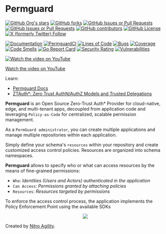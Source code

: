# Permguard

[![GitHub Org's stars](https://img.shields.io/github/stars/permguard)](https://github.com/permguard/permguard/stargazers)
[![GitHub forks](https://img.shields.io/github/forks/permguard/permguard)](https://github.com/permguard/permguard/network/members)
[![GitHub Issues or Pull Requests](https://img.shields.io/github/issues/permguard/permguard)](https://github.com/permguard/permguard/issues)
[![GitHub Issues or Pull Requests](https://img.shields.io/github/issues-pr/permguard/permguard)](https://github.com/permguard/permguard/pulls)
[![GitHub contributors](https://img.shields.io/github/contributors/permguard/permguard)](https://github.com/permguard/permguard/graphs/contributors)
[![GitHub License](https://img.shields.io/github/license/permguard/permguard)](https://github.com/permguard/permguard?tab=Apache-2.0-1-ov-file#readme)
[![X (formerly Twitter) Follow](https://img.shields.io/twitter/follow/permguard)](https://x.com/intent/follow?original_referer=https%3A%2F%2Fdeveloper.x.com%2F&ref_src=twsrc%5Etfw%7Ctwcamp%5Ebuttonembed%7Ctwterm%5Efollow%7Ctwgr%5ETwitterDev&screen_name=Permguard)

[![Documentation](https://img.shields.io/website?label=Docs&url=https%3A%2F%2Fwww.permguard.com%2F)](https://www.permguard.com/)
[![PermguardCI](https://github.com/permguard/permguard/actions/workflows/permguard-ci.yml/badge.svg)](https://github.com/permguard/permguard/actions/workflows/permguard-ci.yml)
[![Lines of Code](https://sonarcloud.io/api/project_badges/measure?project=permguard_permguard&metric=ncloc)](https://sonarcloud.io/summary/new_code?id=permguard_permguard)
[![Bugs](https://sonarcloud.io/api/project_badges/measure?project=permguard_permguard&metric=bugs)](https://sonarcloud.io/summary/new_code?id=permguard_permguard)
[![Coverage](https://sonarcloud.io/api/project_badges/measure?project=permguard_permguard&metric=coverage)](https://sonarcloud.io/summary/new_code?id=permguard_permguard)
[![Code Smells](https://sonarcloud.io/api/project_badges/measure?project=permguard_permguard&metric=code_smells)](https://sonarcloud.io/summary/new_code?id=permguard_permguard)
[![Go Report Card](https://goreportcard.com/badge/github.com/permguard/permguard)](https://goreportcard.com/report/github.com/permguard/permguard)
[![Security Rating](https://sonarcloud.io/api/project_badges/measure?project=permguard_permguard&metric=security_rating)](https://sonarcloud.io/summary/new_code?id=permguard_permguard)
[![Vulnerabilities](https://sonarcloud.io/api/project_badges/measure?project=permguard_permguard&metric=vulnerabilities)](https://sonarcloud.io/summary/new_code?id=permguard_permguard)

[![Watch the video on YouTube](https://raw.githubusercontent.com/permguard/permguard-assets/refs/heads/main/video/permguard-thumbnail-preview.png)](https://youtu.be/cH_boKCpLQ8?si=i1fWFHT5kxQQJoYN)

[Watch the video on YouTube](https://youtu.be/cH_boKCpLQ8?si=i1fWFHT5kxQQJoYN)

Learn:

- [Permguard Docs](https://www.permguard.com/)
- [ZTAuth*: Zero Trust AuthN/AuthZ Models and Trusted Delegations](https://medium.com/ztauth)

**Permguard** is an Open Source Zero-Trust Auth* Provider for cloud-native, edge, and multi-tenant apps, decoupled from application code and leveraging `Policy-as-Code` for centralized, scalable permission management.

As a `PermGuard administrator`, you can create multiple applications and manage multiple repositories within each application.

Simply define your schema's `resources` within your repository and create customized access control policies. Resources are organized into schema namespaces.

**Permguard** allows to specify who or what can access resources by the means of fine-grained permissions:

- `Who`: *Identities (Users and Actors) authenticated in the application*
- `Can Access`: *Permissions granted by attaching policies*
- `Resources`: *Resources targeted by permissions*

To enforce the access control process, the application implements the Policy Enforcement Point using the available SDKs

<p align="center">
  <img src="https://github.com/permguard/permguard/blob/main/assets/permguard.png?raw=true" class="center"/>
</p>

Created by [Nitro Agility](https://www.nitroagility.com/).
